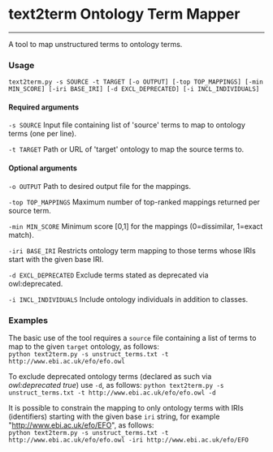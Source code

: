 # text2term Ontology Term Mapper
___

A tool to map unstructured terms to ontology terms. 

### Usage

`text2term.py -s SOURCE -t TARGET [-o OUTPUT] [-top TOP_MAPPINGS] [-min MIN_SCORE] [-iri BASE_IRI] [-d EXCL_DEPRECATED] [-i INCL_INDIVIDUALS]`

#### Required arguments
`-s SOURCE` Input file containing list of 'source' terms to map to ontology terms (one per line).

`-t TARGET` Path or URL of 'target' ontology to map the source terms to.

#### Optional arguments

`-o OUTPUT` Path to desired output file for the mappings.

`-top TOP_MAPPINGS` Maximum number of top-ranked mappings returned per source term.

`-min MIN_SCORE` Minimum score [0,1] for the mappings (0=dissimilar, 1=exact match).

`-iri BASE_IRI` Restricts ontology term mapping to those terms whose IRIs start with the given base IRI.

`-d EXCL_DEPRECATED` Exclude terms stated as deprecated via owl:deprecated.

`-i INCL_INDIVIDUALS` Include ontology individuals in addition to classes.

### Examples

The basic use of the tool requires a `source` file containing a list of terms to map to the given `target` ontology, as follows:  
`python text2term.py -s unstruct_terms.txt -t http://www.ebi.ac.uk/efo/efo.owl`

To exclude deprecated ontology terms (declared as such via *owl:deprecated true*) use `-d`, as follows:
`python text2term.py -s unstruct_terms.txt -t http://www.ebi.ac.uk/efo/efo.owl -d`

It is possible to constrain the mapping to only ontology terms with IRIs (identifiers) starting with the given base `iri` string, for example "http://www.ebi.ac.uk/efo/EFO", as follows:  
`python text2term.py -s unstruct_terms.txt -t http://www.ebi.ac.uk/efo/efo.owl -iri http://www.ebi.ac.uk/efo/EFO`
